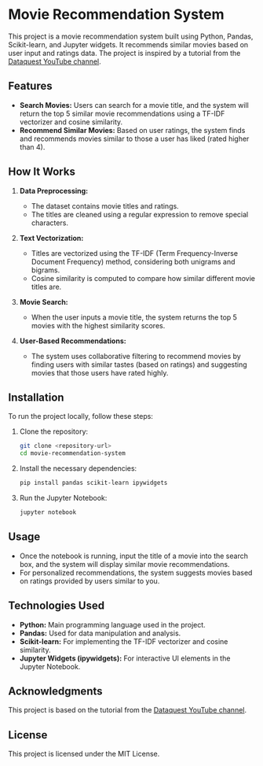 # Movie Recommendation System

This project is a movie recommendation system built using Python, Pandas, Scikit-learn, and Jupyter widgets. It recommends similar movies based on user input and ratings data. The project is inspired by a tutorial from the [Dataquest YouTube channel](https://www.youtube.com/watch?v=eyEabQRBMQA).

## Features

- **Search Movies:** Users can search for a movie title, and the system will return the top 5 similar movie recommendations using a TF-IDF vectorizer and cosine similarity.
- **Recommend Similar Movies:** Based on user ratings, the system finds and recommends movies similar to those a user has liked (rated higher than 4).

## How It Works

1. **Data Preprocessing:**
    - The dataset contains movie titles and ratings.
    - The titles are cleaned using a regular expression to remove special characters.

2. **Text Vectorization:**
    - Titles are vectorized using the TF-IDF (Term Frequency-Inverse Document Frequency) method, considering both unigrams and bigrams.
    - Cosine similarity is computed to compare how similar different movie titles are.

3. **Movie Search:**
    - When the user inputs a movie title, the system returns the top 5 movies with the highest similarity scores.

4. **User-Based Recommendations:**
    - The system uses collaborative filtering to recommend movies by finding users with similar tastes (based on ratings) and suggesting movies that those users have rated highly.

## Installation

To run the project locally, follow these steps:

1. Clone the repository:
    ```bash
    git clone <repository-url>
    cd movie-recommendation-system
    ```

2. Install the necessary dependencies:
    ```bash
    pip install pandas scikit-learn ipywidgets
    ```

3. Run the Jupyter Notebook:
    ```bash
    jupyter notebook
    ```

## Usage

- Once the notebook is running, input the title of a movie into the search box, and the system will display similar movie recommendations.
- For personalized recommendations, the system suggests movies based on ratings provided by users similar to you.

## Technologies Used

- **Python:** Main programming language used in the project.
- **Pandas:** Used for data manipulation and analysis.
- **Scikit-learn:** For implementing the TF-IDF vectorizer and cosine similarity.
- **Jupyter Widgets (ipywidgets):** For interactive UI elements in the Jupyter Notebook.

## Acknowledgments

This project is based on the tutorial from the [Dataquest YouTube channel](https://www.youtube.com/watch?v=eyEabQRBMQA).

## License

This project is licensed under the MIT License.
